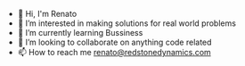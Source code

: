 - 👋 Hi, I'm Renato
- 👀 I’m interested in making solutions for real world problems
- 🌱 I’m currently learning Bussiness
- 💞️ I’m looking to collaborate on anything code related
- 📫 How to reach me renato@redstonedynamics.com
